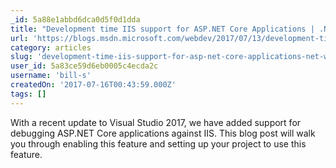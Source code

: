 ```yaml
---
_id: 5a88e1abbd6dca0d5f0d1dda
title: "Development time IIS support for ASP.NET Core Applications | .NET Web Development and Tools Blog"
url: 'https://blogs.msdn.microsoft.com/webdev/2017/07/13/development-time-iis-support-for-asp-net-core-applications/'
category: articles
slug: 'development-time-iis-support-for-asp-net-core-applications-net-web-development-and-tools-blog'
user_id: 5a83ce59d6eb0005c4ecda2c
username: 'bill-s'
createdOn: '2017-07-16T00:43:59.000Z'
tags: []
---
```


With a recent update to Visual Studio 2017, we have added support for debugging ASP.NET Core applications against IIS. This blog post will walk you through enabling this feature and setting up your project to use this feature.
